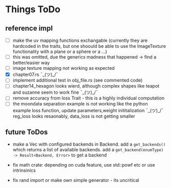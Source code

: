 # Things ToDo

## reference impl
- [ ] make the uv mapping functions exchangable (currently they are hardcoded in the traits, but one shoould be able to use the ImageTexture functionality with a plane or a sphere or a ...)
- [ ] this was omitted, due the generics madness that happened -> find a better/easier way
- [ ] image texture mapping not working as expected
- [x] chapter07.rs ¯\_(ツ)_/¯
- [ ] implement additional test in obj_file.rs (see commented code)
- [ ] chapter14_hexagon looks wierd, although complex shapes like teapot and suzanne seem to work fine   ¯\_(ツ)_/¯
- [ ] remove accuracy from loss Trait - this is a highly individual computation
- [ ] the moondata separation example is not working like the python example
loss function, update parameters,weight inititalization   ¯\_(ツ)_/¯  reg_loss looks resaonably, data_loss is not getting smaller

## future ToDos

- make a Vec with configured backends in Backend. add a ```get_backends()``` which returns a  list
of available backends. add a ```get_backend(enumType)  -> Result<Backend, Error>``` to get a backend

 
- fix math crate: depending on cuda feature, use std::powf etc or use intrinsinics
- fix rand import or make own simple generator  - its uncritical